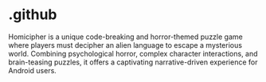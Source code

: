 # .github
Homicipher is a unique code-breaking and horror-themed puzzle game where players must decipher an alien language to escape a mysterious world. Combining psychological horror, complex character interactions, and brain-teasing puzzles, it offers a captivating narrative-driven experience for Android users.
